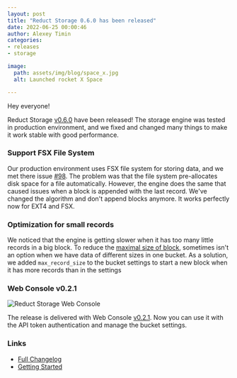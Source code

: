 ```yaml
---
layout: post 
title: "Reduct Storage 0.6.0 has been released"
date: 2022-06-25 00:00:46 
author: Alexey Timin 
categories:
- releases
- storage

image:
  path: assets/img/blog/space_x.jpg
  alt: Launched rocket X Space

---
```

Hey everyone!

Reduct Storage [v0.6.0](https://github.com/reduct-storage/reduct-storage/releases/tag/v0.6.0) have been released! 
The storage engine was tested in production environment, and we fixed and changed many things to make it work stable with good performance.

### Support FSX File System

Our production environment uses FSX file system for storing data, and we met there issue [#98](https://github.com/reduct-storage/reduct-storage/issues/98). 
The problem was that the file system pre-allocates disk space for a file automatically. 
However, the engine does the same that caused issues when a block is appended with the last record. 
We've changed the algorithm and don't append blocks anymore. 
It works perfectly now for EXT4 and FSX.

<!--more-->

### Optimization for small records

We noticed that the engine is getting slower when it has too many little records in a big block. 
To reduce the [maximal size of block](https://docs.reduct-storage.dev/how-does-it-work#bucket), sometimes isn't an option when we have data of different sizes in one bucket.
As a solution, we added `max_record_size` to the bucket settings to start a new block when it has more records than in the settings

### Web Console v0.2.1

![Reduct Storage Web Console ](https://github.com/reduct-storage/web-console/raw/main/readme/dashboard.png)

The release is delivered with Web Console [v0.2.1](https://github.com/reduct-storage/web-console/releases/tag/v0.2.1).
Now you can use it with the API token authentication and manage the bucket settings.

### Links

* [Full Changelog](https://github.com/reduct-storage/reduct-storage/blob/main/CHANGELOG.md)
* [Getting Started](https://docs.reduct-storage.dev/)


